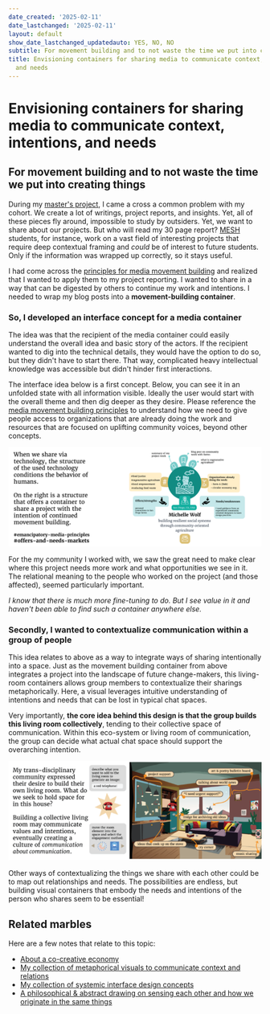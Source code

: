 ```yaml
---
date_created: '2025-02-11'
date_lastchanged: '2025-02-11'
layout: default
show_date_lastchanged_updatedauto: YES, NO, NO
subtitle: For movement building and to not waste the time we put into creating things
title: Envisioning containers for sharing media to communicate context, intentions,
  and needs
---
```

# Envisioning containers for sharing media to communicate context, intentions, and needs
## For movement building and to not waste the time we put into creating things
During my [master's project](https://www.omprakash.org/blog/leon-capstone-blog-week-14-overview), I came a cross a common problem with my cohort. We create a lot of writings, project reports, and insights. Yet, all of these pieces fly around, impossible to study by outsiders. Yet, we want to share about our projects. But who will read my 30 page report? [MESH](https://onlinedegrees.sandiego.edu/masters-engineering-sustainability-health/classes/) students, for instance, work on a vast field of interesting projects that require deep contextual framing and *could* be of interest to future students. Only if the information was wrapped up correctly, so it stays useful. 

I had come across the [principles for media movement building](MEDIA-MOVEMENT-BUILDING-A.md) and realized that I wanted to apply them to my project reporting. I wanted to share in a way that can be digested by others to continue my work and intentions. I needed to wrap my blog posts into a **movement-building container**. 

### So, I developed an interface concept for a media container
The idea was that the recipient of the media container could easily understand the overall idea and basic story of the actors. If the recipient wanted to dig into the technical details, they would have the option to do so, but they didn't have to start there. That way, complicated heavy intellectual knowledge was accessible but didn't hinder first interactions. 

The interface idea below is a first concept. Below, you can see it in an unfolded state with all information visible. Ideally the user would start with the overall theme and then dig deeper as they desire. Please reference the [media movement building principles](MEDIA-MOVEMENT-BUILDING-A.md) to understand how we need to give people access to organizations that are already doing the work and resources that are focused on uplifting community voices, beyond other concepts. 

![](media/MESH-CAP_summary-graphics-HIGH-RES-07.png)

For the my community I worked with, we saw the great need to make clear where this project needs more work and what opportunities we see in it. The relational meaning to the people who worked on the project (and those affected), seemed particularly important. 

*I know that there is much more fine-tuning to do. But I see value in it and haven't been able to find such a container anywhere else.* 

### Secondly, I wanted to contextualize communication within a group of people
This idea relates to above as a way to integrate ways of sharing intentionally into a space. Just as the movement building container from above integrates a project into the landscape of future change-makers, this living-room containers allows group members to contextualize their sharings metaphorically. Here, a visual leverages intuitive understanding of intentions and needs that can be lost in typical chat spaces. 

Very importantly, **the core idea behind this design is that the group builds this living room collectively**, tending to their collective space of communication. Within this eco-system or living room of communication, the group can decide what actual chat space should support the overarching intention. 

![](media/MESH-CAP_summary-graphics-HIGH-RES-02.png)

Other ways of contextualizing the things we share with each other could be to map out relationships and needs. The possibilities are endless, but building visual containers that embody the needs and intentions of the person who shares seem to be essential!

## Related marbles
Here are a few notes that relate to this topic:

- [About a co-creative economy](CO-CREATIVE-ECONOMY-A.md)
- [My collection of metaphorical visuals to communicate context and relations](METAPHORICAL-RELATIONSHIPS-OF-ORGS.md)
- [My collection of systemic interface design concepts](MMSSystemicCooperationInterface-A.md)
- [A philosophical & abstract drawing on sensing each other and how we originate in the same things](MMSSensingA.md)